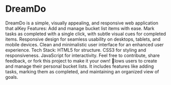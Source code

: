 # DreamDo
DreamDo is a simple, visually appealing, and responsive web application that alKey Features:
Add and manage bucket list items with ease.
Mark tasks as completed with a single click, with subtle visual cues for completed items.
Responsive design for seamless usability on desktops, tablets, and mobile devices.
Clean and minimalistic user interface for an enhanced user experience.
Tech Stack:
HTML5 for structure.
CSS3 for styling and responsiveness.
JavaScript for interactivity.
Feel free to contribute, share feedback, or fork this project to make it your own! 🚀lows users to create and manage their personal bucket lists. It includes features like adding tasks, marking them as completed, and maintaining an organized view of goals.
